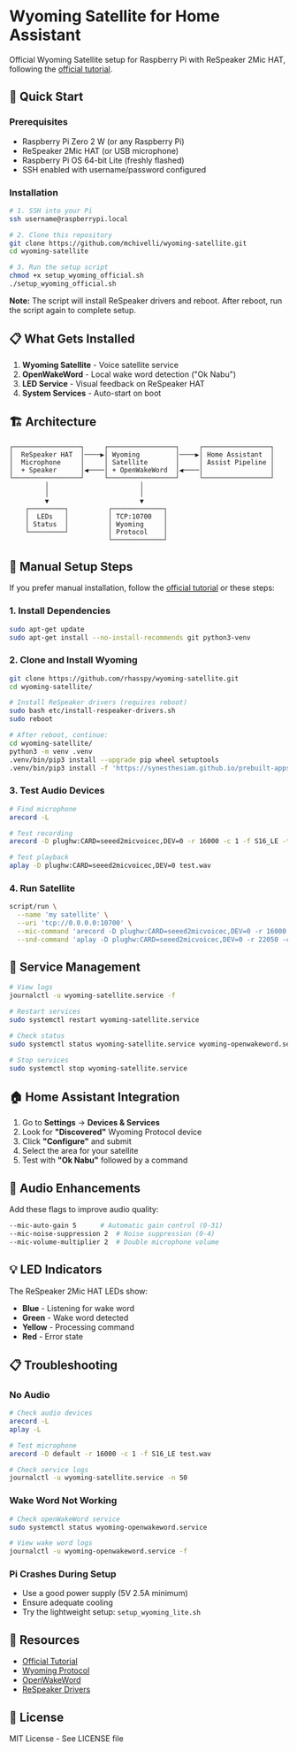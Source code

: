 # Wyoming Satellite for Home Assistant

Official Wyoming Satellite setup for Raspberry Pi with ReSpeaker 2Mic HAT, following the [official tutorial](https://www.home-assistant.io/voice_control/install_wake_word_add_on/).

## 🎯 **Quick Start**

### **Prerequisites**
- Raspberry Pi Zero 2 W (or any Raspberry Pi)
- ReSpeaker 2Mic HAT (or USB microphone)
- Raspberry Pi OS 64-bit Lite (freshly flashed)
- SSH enabled with username/password configured

### **Installation**

```bash
# 1. SSH into your Pi
ssh username@raspberrypi.local

# 2. Clone this repository
git clone https://github.com/mchivelli/wyoming-satellite.git
cd wyoming-satellite

# 3. Run the setup script
chmod +x setup_wyoming_official.sh
./setup_wyoming_official.sh
```

**Note:** The script will install ReSpeaker drivers and reboot. After reboot, run the script again to complete setup.

## 📋 **What Gets Installed**

1. **Wyoming Satellite** - Voice satellite service
2. **OpenWakeWord** - Local wake word detection ("Ok Nabu")
3. **LED Service** - Visual feedback on ReSpeaker HAT
4. **System Services** - Auto-start on boot

## 🏗️ **Architecture**

```
┌─────────────────┐     ┌─────────────────┐     ┌─────────────────┐
│  ReSpeaker HAT  │────▶│ Wyoming         │────▶│ Home Assistant  │
│  Microphone     │     │ Satellite       │     │ Assist Pipeline │
│  + Speaker      │◀────│ + OpenWakeWord  │◀────│                 │
└─────────────────┘     └─────────────────┘     └─────────────────┘
         │                       │
         │                       │
         ▼                       ▼
    ┌─────────┐          ┌─────────────┐
    │  LEDs   │          │ TCP:10700   │
    │ Status  │          │ Wyoming     │
    └─────────┘          │ Protocol    │
                         └─────────────┘
```

## 🔧 **Manual Setup Steps**

If you prefer manual installation, follow the [official tutorial](https://www.home-assistant.io/voice_control/install_wake_word_add_on/) or these steps:

### 1. Install Dependencies
```bash
sudo apt-get update
sudo apt-get install --no-install-recommends git python3-venv
```

### 2. Clone and Install Wyoming
```bash
git clone https://github.com/rhasspy/wyoming-satellite.git
cd wyoming-satellite/

# Install ReSpeaker drivers (requires reboot)
sudo bash etc/install-respeaker-drivers.sh
sudo reboot

# After reboot, continue:
cd wyoming-satellite/
python3 -m venv .venv
.venv/bin/pip3 install --upgrade pip wheel setuptools
.venv/bin/pip3 install -f 'https://synesthesiam.github.io/prebuilt-apps/' -e '.[all]'
```

### 3. Test Audio Devices
```bash
# Find microphone
arecord -L

# Test recording
arecord -D plughw:CARD=seeed2micvoicec,DEV=0 -r 16000 -c 1 -f S16_LE -t wav -d 5 test.wav

# Test playback
aplay -D plughw:CARD=seeed2micvoicec,DEV=0 test.wav
```

### 4. Run Satellite
```bash
script/run \
  --name 'my satellite' \
  --uri 'tcp://0.0.0.0:10700' \
  --mic-command 'arecord -D plughw:CARD=seeed2micvoicec,DEV=0 -r 16000 -c 1 -f S16_LE -t raw' \
  --snd-command 'aplay -D plughw:CARD=seeed2micvoicec,DEV=0 -r 22050 -c 1 -f S16_LE -t raw'
```

## 🚀 **Service Management**

```bash
# View logs
journalctl -u wyoming-satellite.service -f

# Restart services
sudo systemctl restart wyoming-satellite.service

# Check status
sudo systemctl status wyoming-satellite.service wyoming-openwakeword.service 2mic_leds.service

# Stop services
sudo systemctl stop wyoming-satellite.service
```

## 🏠 **Home Assistant Integration**

1. Go to **Settings** → **Devices & Services**
2. Look for **"Discovered"** Wyoming Protocol device
3. Click **"Configure"** and submit
4. Select the area for your satellite
5. Test with **"Ok Nabu"** followed by a command

## 🎤 **Audio Enhancements**

Add these flags to improve audio quality:

```bash
--mic-auto-gain 5      # Automatic gain control (0-31)
--mic-noise-suppression 2  # Noise suppression (0-4)
--mic-volume-multiplier 2  # Double microphone volume
```

## 💡 **LED Indicators**

The ReSpeaker 2Mic HAT LEDs show:
- **Blue** - Listening for wake word
- **Green** - Wake word detected
- **Yellow** - Processing command
- **Red** - Error state

## 📋 **Troubleshooting**

### No Audio
```bash
# Check audio devices
arecord -L
aplay -L

# Test microphone
arecord -D default -r 16000 -c 1 -f S16_LE test.wav

# Check service logs
journalctl -u wyoming-satellite.service -n 50
```

### Wake Word Not Working
```bash
# Check openWakeWord service
sudo systemctl status wyoming-openwakeword.service

# View wake word logs
journalctl -u wyoming-openwakeword.service -f
```

### Pi Crashes During Setup
- Use a good power supply (5V 2.5A minimum)
- Ensure adequate cooling
- Try the lightweight setup: `setup_wyoming_lite.sh`

## 🔗 **Resources**

- [Official Tutorial](https://www.home-assistant.io/voice_control/install_wake_word_add_on/)
- [Wyoming Protocol](https://github.com/rhasspy/wyoming)
- [OpenWakeWord](https://github.com/rhasspy/wyoming-openwakeword)
- [ReSpeaker Drivers](https://github.com/respeaker/seeed-voicecard)

## 📝 **License**

MIT License - See LICENSE file 